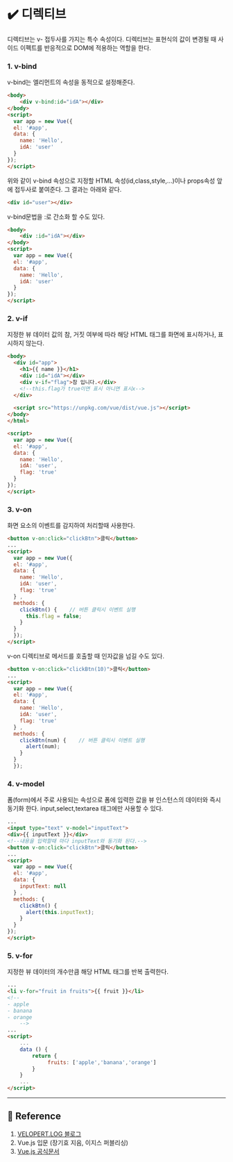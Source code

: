# ✔️ 디렉티브
디렉티브는 v- 접두사를 가지는 특수 속성이다. 디렉티브는 표현식의 값이 변경될 때 사이드 이펙트를 반응적으로 DOM에 적용하는 역할을 한다.
### 1. **v-bind**<br>
v-bind는 엘리먼트의 속성을 동적으로 설정해준다.
```html
<body>
    <div v-bind:id="idA"></div>
</body>
<script>
  var app = new Vue({
  el: '#app', 
  data: {
    name: 'Hello',
    idA: 'user'
  }   
});
</script>
```
위와 같이 v-bind 속성으로 지정할 HTML 속성(id,class,style,...)이나 props속성 앞에 접두사로 붙여준다.
그 결과는 아래와 같다.
```html
<div id="user"></div>
```
v-bind문법을 :로 간소화 할 수도 있다.
```html
<body>
    <div :id="idA"></div>
</body>
<script>
  var app = new Vue({
  el: '#app', 
  data: {
    name: 'Hello',
    idA: 'user'
  }   
});
</script>
```
### 2. **v-if**
지정한 뷰 데이터 값의 참, 거짓 여부에 따라 해당 HTML 태그를 화면에 표시하거나, 표시하지 않는다.
```html
<body>
  <div id="app">
    <h1>{{ name }}</h1>
    <div :id="idA"></div>
    <div v-if="flag">참 입니다.</div>
    <!--this.flag가 true이면 표시 아니면 표시x-->
  </div>
  
  <script src="https://unpkg.com/vue/dist/vue.js"></script>
</body>
</html>

<script>
  var app = new Vue({
  el: '#app', 
  data: {
    name: 'Hello',
    idA: 'user',
    flag: 'true'
  }   
});
</script>
```
### 3. **v-on**
화면 요소의 이벤트를 감지하여 처리할때 사용한다.
```html
<button v-on:click="clickBtn">클릭</button>
...
<script>
  var app = new Vue({
  el: '#app', 
  data: {
    name: 'Hello',
    idA: 'user',
    flag: 'true'
  } ,
  methods: {
    clickBtn() {    // 버튼 클릭시 이벤트 실행
      this.flag = false;
    }
  }
  });
</script>
```
v-on 디렉티브로 메서드를 호출할 때 인자값을 넘길 수도 있다.
```html
<button v-on:click="clickBtn(10)">클릭</button>
...
<script>
  var app = new Vue({
  el: '#app', 
  data: {
    name: 'Hello',
    idA: 'user',
    flag: 'true'
  } ,
  methods: {
    clickBtn(num) {    // 버튼 클릭시 이벤트 실행
      alert(num);
    }
  }
  });
```
### 4. **v-model**
폼(form)에서 주로 사용되는 속성으로 폼에 입력한 값을 뷰 인스턴스의 데이터와 즉시 동기화 한다.
input,select,textarea 태그에만 사용할 수 있다.
```html
...
<input type="text" v-model="inputText">
<div>{{ inputText }}</div>
<!--내용을 입력할때 마다 inputText와 동기화 된다.-->
<button v-on:click="clickBtn">클릭</button>
...
<script>
  var app = new Vue({
  el: '#app', 
  data: {
    inputText: null
  } ,
  methods: {
    clickBtn() {
      alert(this.inputText);
    }
  }
});
</script>
```
### 5. **v-for**
지정한 뷰 데이터의 개수만큼 해당 HTML 태그를 반복 출력한다.
```html
...
<li v-for="fruit in fruits">{{ fruit }}</li>
<!--
- apple
- banana
- orange
    -->
...
<script>
    ...
    data () {
        return {
             fruits: ['apple','banana','orange']
        }
    }
    ...
</script>
```
<hr>

## 📁 Reference
1. [VELOPERT.LOG 블로그]("https://velopert.com/3095")
2. Vue.js 입문 (장기효 지음, 이지스 퍼블리싱)
3. [Vue.js 공식문서]("https://kr.vuejs.org/v2/guide/")

